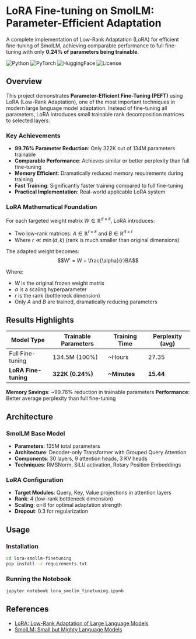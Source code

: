 # LoRA Fine-tuning on SmolLM: Parameter-Efficient Adaptation

A complete implementation of Low-Rank Adaptation (LoRA) for efficient fine-tuning of SmolLM, achieving comparable performance to full fine-tuning with only **0.24% of parameters being trainable**.

![Python](https://img.shields.io/badge/python-v3.8+-blue.svg)
![PyTorch](https://img.shields.io/badge/PyTorch-v1.9+-orange.svg)
![HuggingFace](https://img.shields.io/badge/🤗%20Transformers-Latest-yellow.svg)
![License](https://img.shields.io/badge/license-MIT-green.svg)

## Overview

This project demonstrates **Parameter-Efficient Fine-Tuning (PEFT)** using LoRA (Low-Rank Adaptation), one of the most important techniques in modern large language model adaptation. Instead of fine-tuning all parameters, LoRA introduces small trainable rank decomposition matrices to selected layers.

### Key Achievements
- **99.76% Parameter Reduction**: Only 322K out of 134M parameters trainable
- **Comparable Performance**: Achieves similar or better perplexity than full fine-tuning
- **Memory Efficient**: Dramatically reduced memory requirements during training
- **Fast Training**: Significantly faster training compared to full fine-tuning
- **Practical Implementation**: Real-world applicable LoRA system

### LoRA Mathematical Foundation

For each targeted weight matrix $W \in \mathbb{R}^{d \times k}$, LoRA introduces:
- Two low-rank matrices: $A \in \mathbb{R}^{r \times k}$ and $B \in \mathbb{R}^{d \times r}$
- Where $r \ll \min(d, k)$ (rank is much smaller than original dimensions)

The adapted weight becomes:
$$W' = W + \frac{\alpha}{r}BA$$

Where:
- $W$ is the original frozen weight matrix
- $\alpha$ is a scaling hyperparameter  
- $r$ is the rank (bottleneck dimension)
- Only $A$ and $B$ are trained, dramatically reducing parameters

## Results Highlights

| Model Type | Trainable Parameters | Training Time | Perplexity (avg) |
|------------|---------------------|---------------|------------------|
| Full Fine-tuning | 134.5M (100%) | ~Hours | 27.35 |
| **LoRA Fine-tuning** | **322K (0.24%)** | **~Minutes** | **15.44** |

**Memory Savings**: ~99.76% reduction in trainable parameters
**Performance**: Better average perplexity than full fine-tuning

## Architecture

### SmolLM Base Model
- **Parameters**: 135M total parameters
- **Architecture**: Decoder-only Transformer with Grouped Query Attention
- **Components**: 30 layers, 9 attention heads, 3 KV heads
- **Techniques**: RMSNorm, SiLU activation, Rotary Position Embeddings

### LoRA Configuration
- **Target Modules**: Query, Key, Value projections in attention layers
- **Rank**: 4 (low-rank bottleneck dimension)
- **Scaling**: α=8 for optimal adaptation strength
- **Dropout**: 0.3 for regularization

## Usage

### Installation
```bash
cd lora-smollm-finetuning
pip install -r requirements.txt
```

### Running the Notebook
```bash
jupyter notebook lora_smollm_finetuning.ipynb
```

## References

- [LoRA: Low-Rank Adaptation of Large Language Models](https://arxiv.org/abs/2106.09685)
- [SmolLM: Small but Mighty Language Models](https://huggingface.co/HuggingFaceTB/SmolLM-135M)